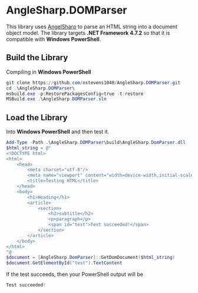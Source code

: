 # AngleSharp.DOMParser
This library uses [AngelSharp](https://github.com/AngleSharp/AngleSharp) to parse an HTML string into a document object model. The library targets **.NET Framework 4.7.2** so that it is compatible with **Windows PowerShell**.
## Build the Library
Compiling in **Windows PowerShell**
```ps1
git clone https://github.com/nstevens1040/AngleSharp.DOMParser.git
cd .\AngleSharp.DOMParser\
msbuild.exe -p:RestorePackagesConfig=true -t:restore
MSBuild.exe .\AngleSharp.DOMParser.sln
```
## Load the Library
Into **Windows PowerShell** and then test it.
```ps1
Add-Type -Path .\AngleSharp.DOMParser\build\AngleSharp.DomParser.dll
$html_string = @"
<!DOCTYPE html>
<html>
    <head>
        <meta charset="utf-8"/>
        <meta name="viewport" content="width=device-width,initial-scale=1"/>
        <title>Testing HTML</title>
    </head>
    <body>
        <h1>Heading</h1>
        <article>
            <section>
                <h2>subtitle</h2>
                <p>paragraph</p>
                <span id="test">Test succeeded!</span>
            </section>
        </article>
    </body>
</html>
"@
$document = [AngleSharp.DomParser]::GetDomDocument($html_string)
$document.GetElementById("test").TextContent
```
If the test succeeds, then your PowerShell output will be
```ps1
Test succeeded!
```
